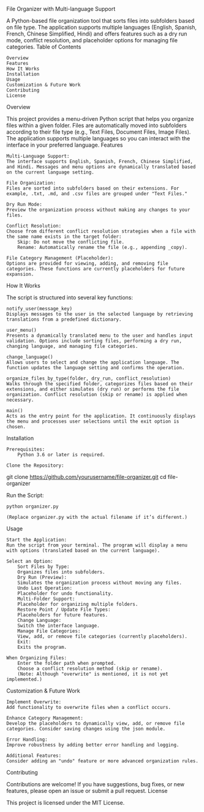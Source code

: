 File Organizer with Multi-language Support

A Python-based file organization tool that sorts files into subfolders based on file type. The application supports multiple languages (English, Spanish, French, Chinese Simplified, Hindi) and offers features such as a dry run mode, conflict resolution, and placeholder options for managing file categories.
Table of Contents

    Overview
    Features
    How It Works
    Installation
    Usage
    Customization & Future Work
    Contributing
    License

Overview

This project provides a menu-driven Python script that helps you organize files within a given folder. Files are automatically moved into subfolders according to their file type (e.g., Text Files, Document Files, Image Files). The application supports multiple languages so you can interact with the interface in your preferred language.
Features

    Multi-Language Support:
    The interface supports English, Spanish, French, Chinese Simplified, and Hindi. Messages and menu options are dynamically translated based on the current language setting.

    File Organization:
    Files are sorted into subfolders based on their extensions. For example, .txt, .md, and .csv files are grouped under "Text Files."

    Dry Run Mode:
    Preview the organization process without making any changes to your files.

    Conflict Resolution:
    Choose from different conflict resolution strategies when a file with the same name exists in the target folder:
        Skip: Do not move the conflicting file.
        Rename: Automatically rename the file (e.g., appending _copy).

    File Category Management (Placeholder):
    Options are provided for viewing, adding, and removing file categories. These functions are currently placeholders for future expansion.

How It Works

The script is structured into several key functions:

    notify_user(message_key)
    Displays messages to the user in the selected language by retrieving translations from a predefined dictionary.

    user_menu()
    Presents a dynamically translated menu to the user and handles input validation. Options include sorting files, performing a dry run, changing language, and managing file categories.

    change_language()
    Allows users to select and change the application language. The function updates the language setting and confirms the operation.

    organize_files_by_type(folder, dry_run, conflict_resolution)
    Walks through the specified folder, categorizes files based on their extensions, and either simulates (dry run) or performs the file organization. Conflict resolution (skip or rename) is applied when necessary.

    main()
    Acts as the entry point for the application. It continuously displays the menu and processes user selections until the exit option is chosen.

Installation

    Prerequisites:
        Python 3.6 or later is required.

    Clone the Repository:

git clone https://github.com/yourusername/file-organizer.git
cd file-organizer

Run the Script:

    python organizer.py

    (Replace organizer.py with the actual filename if it’s different.)

Usage

    Start the Application:
    Run the script from your terminal. The program will display a menu with options (translated based on the current language).

    Select an Option:
        Sort Files by Type:
        Organizes files into subfolders.
        Dry Run (Preview):
        Simulates the organization process without moving any files.
        Undo Last Operation:
        Placeholder for undo functionality.
        Multi-Folder Support:
        Placeholder for organizing multiple folders.
        Restore Point / Update File Types:
        Placeholders for future features.
        Change Language:
        Switch the interface language.
        Manage File Categories:
        View, add, or remove file categories (currently placeholders).
        Exit:
        Exits the program.

    When Organizing Files:
        Enter the folder path when prompted.
        Choose a conflict resolution method (skip or rename).
        (Note: Although "overwrite" is mentioned, it is not yet implemented.)

Customization & Future Work

    Implement Overwrite:
    Add functionality to overwrite files when a conflict occurs.

    Enhance Category Management:
    Develop the placeholders to dynamically view, add, or remove file categories. Consider saving changes using the json module.

    Error Handling:
    Improve robustness by adding better error handling and logging.

    Additional Features:
    Consider adding an "undo" feature or more advanced organization rules.

Contributing

Contributions are welcome! If you have suggestions, bug fixes, or new features, please open an issue or submit a pull request.
License

This project is licensed under the MIT License.
